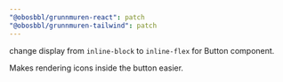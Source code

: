 ```yaml
---
"@obosbbl/grunnmuren-react": patch
"@obosbbl/grunnmuren-tailwind": patch
---
```


change display from `inline-block` to `inline-flex` for Button component.

Makes rendering icons inside the button easier.


